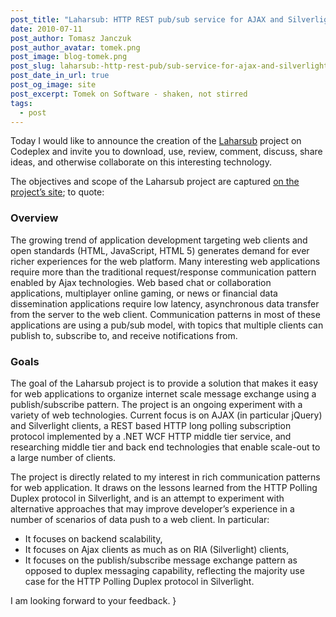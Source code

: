 ```yaml
---
post_title: "Laharsub: HTTP REST pub/sub service for AJAX and Silverlight web clients"
date: 2010-07-11
post_author: Tomasz Janczuk
post_author_avatar: tomek.png
post_image: blog-tomek.png
post_slug: laharsub:-http-rest-pub/sub-service-for-ajax-and-silverlight-web-clients
post_date_in_url: true
post_og_image: site
post_excerpt: Tomek on Software - shaken, not stirred
tags:
  - post
---
```





Today I would like to announce the creation of the [Laharsub](http://laharsub.codeplex.com) project on Codeplex and invite you to download, use, review, comment, discuss, share ideas, and otherwise collaborate on this interesting technology.   

The objectives and scope of the Laharsub project are captured [on the project’s site](http://laharsub.codeplex.com); to quote:  



### Overview        
The growing trend of application development targeting web clients and open standards (HTML, JavaScript, HTML 5) generates demand for ever richer experiences for the web platform. Many interesting web applications require more than the traditional request/response communication pattern enabled by Ajax technologies. Web based chat or collaboration applications, multiplayer online gaming, or news or financial data dissemination applications require low latency, asynchronous data transfer from the server to the web client. Communication patterns in most of these applications are using a pub/sub model, with topics that multiple clients can publish to, subscribe to, and receive notifications from.        
        


### Goals        
The goal of the Laharsub project is to provide a solution that makes it easy for web applications to organize internet scale message exchange using a publish/subscribe pattern. The project is an ongoing experiment with a variety of web technologies. Current focus is on AJAX (in particular jQuery) and Silverlight clients, a REST based HTTP long polling subscription protocol implemented by a .NET WCF HTTP middle tier service, and researching middle tier and back end technologies that enable scale-out to a large number of clients.  

The project is directly related to my interest in rich communication patterns for web application. It draws on the lessons learned from the HTTP Polling Duplex protocol in Silverlight, and is an attempt to experiment with alternative approaches that may improve developer’s experience in a number of scenarios of data push to a web client. In particular:  

* It focuses on backend scalability,  
* It focuses on Ajax clients as much as on RIA (Silverlight) clients,  
* It focuses on the publish/subscribe message exchange pattern as opposed to duplex messaging capability, reflecting the majority use case for the HTTP Polling Duplex protocol in Silverlight.  
  

I am looking forward to your feedback.  }